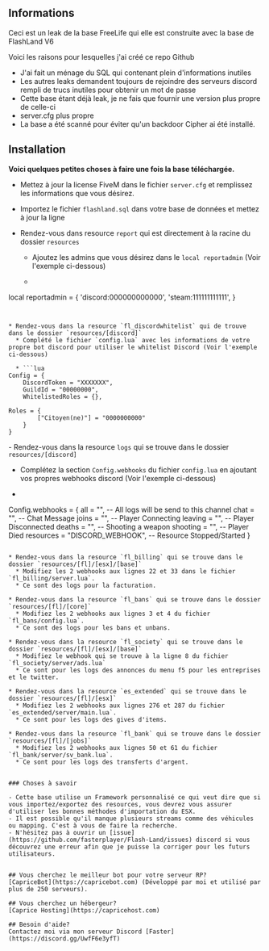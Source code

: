 ## Informations

Ceci est un leak de la base FreeLife qui elle est construite avec la base de FlashLand V6

Voici les raisons pour lesquelles j'ai créé ce repo Github

- J'ai fait un ménage du SQL qui contenant plein d'informations inutiles
- Les autres leaks demandent toujours de rejoindre des serveurs discord rempli de trucs inutiles pour obtenir un mot de passe
- Cette base étant déjà leak, je ne fais que fournir une version plus propre de celle-ci
- server.cfg plus propre
- La base a été scanné pour éviter qu'un backdoor Cipher ai été installé.

## Installation

**Voici quelques petites choses à faire une fois la base téléchargée.**  

* Mettez à jour la license FiveM dans le fichier `server.cfg` et remplissez les informations que vous désirez.

* Importez le fichier `flashland.sql` dans votre base de données et mettez à jour la ligne 

* Rendez-vous dans resource `report` qui est directement à la racine du dossier `resources`
  * Ajoutez les admins que vous désirez dans le `local reportadmin`  (Voir l'exemple ci-dessous)

  * ```lua
local reportadmin = {
    'discord:000000000000',
    'steam:111111111111',
}
```


* Rendez-vous dans la resource `fl_discordwhitelist` qui de trouve dans le dossier `resources/[discord]`
  * Complété le fichier `config.lua` avec les informations de votre propre bot discord pour utiliser le whitelist Discord (Voir l'exemple ci-dessous)

  * ```lua
Config = {
	DiscordToken = "XXXXXXX",
	GuildId = "00000000",
	WhitelistedRoles = {},

Roles = {
		["Citoyen(ne)"] = "0000000000"
	}
}
```


*-* Rendez-vous dans la resource `logs` qui se trouve dans le dossier `resources/[discord]`
  * Complétez la section `Config.webhooks` du fichier `config.lua` en ajoutant vos propres webhooks discord (Voir l'exemple ci-dessous)

  * ```lua
Config.webhooks = {
	all = "",		-- All logs will be send to this channel
	chat = "",		-- Chat Message
	joins = "",		-- Player Connecting
	leaving = "",	-- Player Disconnected
	deaths = "",		-- Shooting a weapon
	shooting = "",	-- Player Died
	resources = "DISCORD_WEBHOOK",	-- Resource Stopped/Started	
}
```

* Rendez-vous dans la resource `fl_billing` qui se trouve dans le dossier `resources/[fl]/[esx]/[base]`
  * Modifiez les 2 webhooks aux lignes 22 et 33 dans le fichier `fl_billing/server.lua`. 
  * Ce sont des logs pour la facturation.

* Rendez-vous dans la resource `fl_bans` qui se trouve dans le dossier `resources/[fl]/[core]`
  * Modifiez les 2 webhooks aux lignes 3 et 4 du fichier `fl_bans/config.lua`. 
  * Ce sont des logs pour les bans et unbans.

* Rendez-vous dans la resource `fl_society` qui se trouve dans le dossier `resources/[fl]/[esx]/[base]`
  * Modifiez le webhook qui se trouve à la ligne 8 du fichier `fl_society/server/ads.lua`
  * Ce sont pour les logs des annonces du menu f5 pour les entreprises et le twitter.

* Rendez-vous dans la resource `es_extended` qui se trouve dans le dossier `resources/[fl]/[esx]`
  * Modifiez les 2 webhooks aux lignes 276 et 287 du fichier `es_extended/server/main.lua`. 
  * Ce sont pour les logs des gives d'items.

* Rendez-vous dans la resource `fl_bank` qui se trouve dans le dossier `resources/[fl]/[jobs]`
  * Modifiez les 2 webhooks aux lignes 50 et 61 du fichier `fl_bank/server/sv_bank.lua`. 
  * Ce sont pour les logs des transferts d'argent.


### Choses à savoir

- Cette base utilise un Framework personnalisé ce qui veut dire que si vous importez/exportez des resources, vous devrez vous assurer d'utiliser les bonnes méthodes d'importation du ESX.
- Il est possible qu'il manque plusieurs streams comme des véhicules ou mapping. C'est à vous de faire la recherche. 
- N'hésitez pas à ouvrir un [issue](https://github.com/fasterplayer/Flash-Land/issues) discord si vous découvrez une erreur afin que je puisse la corriger pour les futurs utilisateurs.


## Vous cherchez le meilleur bot pour votre serveur RP?
[CapriceBot](https://capricebot.com) (Développé par moi et utilisé par plus de 250 serveurs).

## Vous cherchez un hébergeur?
[Caprice Hosting](https://capricehost.com)

## Besoin d'aide?
Contactez moi via mon serveur Discord [Faster](https://discord.gg/UwfF6e3yfT)